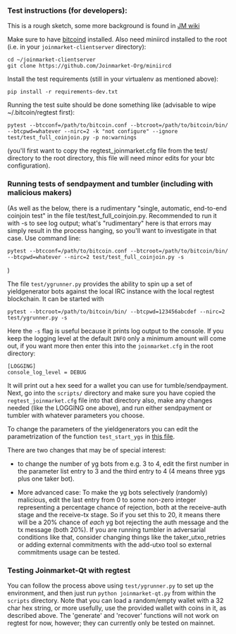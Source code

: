 ### Test instructions (for developers):

This is a rough sketch, some more background is found in [JM wiki](https://github.com/Joinmarket-Org/joinmarket/wiki/Testing)

Make sure to have [bitcoind](https://bitcoin.org/en/full-node) installed. Also need miniircd installed to the root (i.e. in your `joinmarket-clientserver` directory):

    cd ~/joinmarket-clientserver
    git clone https://github.com/Joinmarket-Org/miniircd

Install the test requirements (still in your virtualenv as mentioned above):

    pip install -r requirements-dev.txt

Running the test suite should be done something like (advisable to wipe ~/.bitcoin/regtest first):

    pytest --btcconf=/path/to/bitcoin.conf --btcroot=/path/to/bitcoin/bin/ --btcpwd=whatever --nirc=2 -k "not configure" --ignore test/test_full_coinjoin.py -p no:warnings
    
(you'll first want to copy the regtest_joinmarket.cfg file from the test/ directory to the root directory, this file will need minor edits for your btc configuration).

### Running tests of sendpayment and tumbler (including with malicious makers)

(As well as the below, there is a rudimentary "single, automatic, end-to-end coinjoin test" in the file test/test_full_coinjoin.py. Recommended to run it
with -s to see log output; what's "rudimentary" here is that errors may simply result in the process hanging, so you'll want to investigate in that case.
Use command line:

    pytest --btcconf=/path/to/bitcoin.conf --btcroot=/path/to/bitcoin/bin/ --btcpwd=whatever --nirc=2 test/test_full_coinjoin.py -s

)

The file `test/ygrunner.py` provides the ability to spin up a set of yieldgenerator
bots against the local IRC instance with the local regtest blockchain. It can be
started with

    pytest --btcroot=/path/to/bitcoin/bin/ --btcpwd=123456abcdef --nirc=2 test/ygrunner.py -s

Here the `-s` flag is useful because it prints log output to the console. If you
keep the logging level at the default `INFO` only a minimum amount will come out, if
you want more then enter this into the `joinmarket.cfg` in the root directory:

    [LOGGING]
    console_log_level = DEBUG

It will print out a hex seed for a wallet you can use for tumble/sendpayment. Next,
go into the `scripts/` directory and make sure you have copied the `regtest_joinmarket.cfg`
file into that directory also, make any changes needed (like the LOGGING one above),
and run either sendpayment or tumbler with whatever parameters you choose.

To change the parameters of the yieldgenerators you can edit the parametrization of
the function `test_start_ygs` in [this file](https://github.com/AdamISZ/joinmarket-clientserver/blob/master/test/ygrunner.py).

There are two changes that may be of special interest:
* to change the number of yg
bots from e.g. 3 to 4, edit the first number in the parameter list entry to 3 and the
third entry to 4 (4 means three ygs plus one taker bot). 

* More advanced case: To make the yg bots selectively (randomly) malicious, edit the last entry from 0 to some non-zero
integer representing a percentage chance of rejection, both at the receive-auth
stage and the receive-tx stage. So if you set this to 20, it means there will be
a 20% chance of *each* yg bot rejecting the auth message and the tx message (both
20%). If you are running tumbler in adversarial conditions like that, consider
changing things like the taker_utxo_retries or adding external commitments with
the add-utxo tool so external commitments usage can be tested.

### Testing Joinmarket-Qt with regtest

You can follow the process above using `test/ygrunner.py` to set up the environment, and then just run `python joinmarket-qt.py` from within the `scripts` directory.
Note that you can load a random/empty wallet with a 32 char hex string, or more usefully, use the provided wallet with coins in it, as described above. The 'generate' and 'recover' functions will not work on regtest for now, however; they can currently only be tested on mainnet.